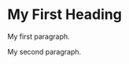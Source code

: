<html lang="en-US">
    <head>
        <title> Page Title #1 </title>
    </head>
    <body>
        <h1> My First Heading</h1>
        <p> My first paragraph.</p>
        <p> My second paragraph.</p>
    </body>
</html>